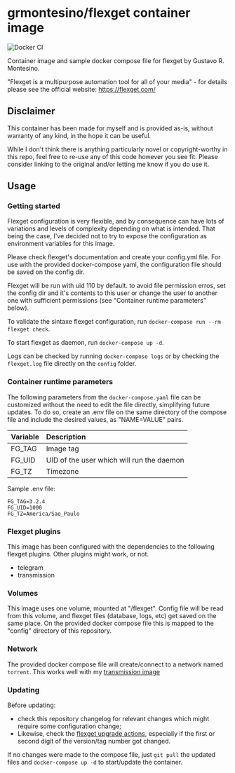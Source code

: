 # grmontesino/flexget container image

![Docker CI](https://github.com/grmontesino/docker-flexget/actions/workflows/build.yml/badge.svg)

Container image and sample docker compose file for flexget by Gustavo R. Montesino.

"Flexget is a multipurpose automation tool for all of your media" - for details please see the official website: https://flexget.com/

## Disclaimer
This container has been made for myself and is provided as-is, without warranty of any kind, in the hope it can be useful.

While I don't think there is anything particularly novel or copyright-worthy in this repo, feel free to re-use any of this code however you see fit. Please consider linking to the original and/or letting me know if you do use it.

## Usage

### Getting started

Flexget configuration is very flexible, and by consequence can have lots of variations and levels of complexity depending on what is intended. That being the case, I've decided not to try to expose the configuration as environment variables for this image.

Please check flexget's documentation and create your config.yml file. For use with the provided docker-compose yaml, the configuration file should be saved on the config dir.

Flexget will be run with uid 110 by default. to avoid file permission erros, set the config dir and it's contents to this user or change the user to another one with sufficient permissions (see "Container runtime parameters" below).

To validate the sintaxe flexget configuration, run `docker-compose run --rm flexget check`.

To start flexget as daemon, run `docker-compose up -d`.

Logs can be checked by running `docker-compose logs` or by checking the `flexget.log` file directly on the `config` folder.

### Container runtime parameters

The following parameters from the `docker-compose.yaml` file can be customized without the need to edit the file directly, simplifying future updates. To do so, create an .env file on the same directory of the compose file and include the desired values, as "NAME=VALUE" pairs.

| Variable | Description |
|:---------|:------------|
| FG_TAG | Image tag |
| FG_UID | UID of the user which will run the daemon |
| FG_TZ | Timezone |

Sample .env file:

```
FG_TAG=3.2.4
FG_UID=1000
FG_TZ=America/Sao_Paulo
```

### Flexget plugins

This image has been configured with the dependencies to the following flexget plugins. Other plugins might work, or not.

* telegram
* transmission

### Volumes

This image uses one volume, mounted at "/flexget". Config file will be read from this volume, and flexget files (database, logs, etc) get saved on the same place. On the provided docker compose file this is mapped to the "config" directory of this repository.

### Network

The provided docker compose file will create/connect to a network named `torrent`. This works well with my [transmission image](https://github.com/grmontesino/docker-transmission)

### Updating

Before updating:

* check this repository changelog for relevant changes which might require some configuration change;
* Likewise, check the [flexget upgrade actions](https://flexget.com/UpgradeActions), especially if the first or second digit of the version/tag number got changed.

If no changes were made to the compose file, just `git pull` the updated files and `docker-compose up -d` to start/update the container.
